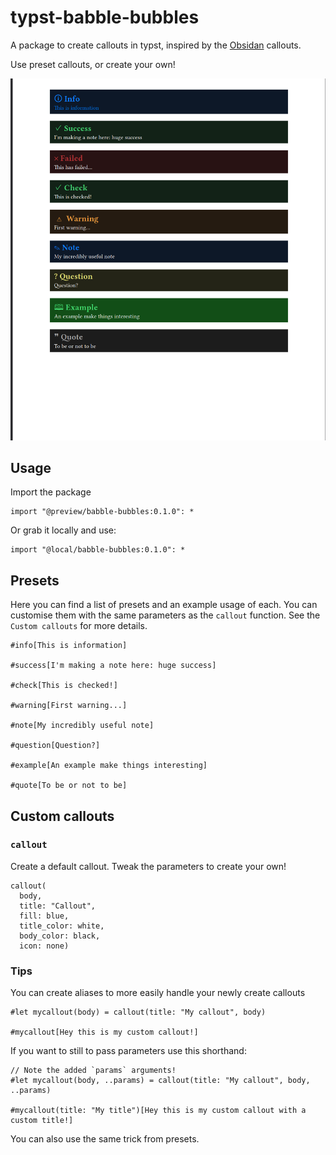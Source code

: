 # typst-babble-bubbles

A package to create callouts in typst, inspired by the [Obsidan](https://obsidian.md/) callouts.

Use preset callouts, or create your own!

![callouts_example](examples/callouts.png)

## Usage

Import the package

```typst
import "@preview/babble-bubbles:0.1.0": *
```

Or grab it locally and use:

```typst
import "@local/babble-bubbles:0.1.0": *
```

## Presets

Here you can find a list of presets and an example usage of each.
You can customise them with the same parameters as the `callout` function. See the `Custom callouts` for more details.

```typst
#info[This is information]

#success[I'm making a note here: huge success]

#check[This is checked!]

#warning[First warning...]

#note[My incredibly useful note]

#question[Question?]

#example[An example make things interesting]

#quote[To be or not to be]
```

## Custom callouts

### `callout`

Create a default callout.
Tweak the parameters to create your own!

```typst
callout(
  body,
  title: "Callout",
  fill: blue,
  title_color: white,
  body_color: black,
  icon: none)
```

### Tips

You can create aliases to more easily handle your
newly create callouts

```
#let mycallout(body) = callout(title: "My callout", body)

#mycallout[Hey this is my custom callout!]
```

If you want to still to pass parameters use this shorthand:

```
// Note the added `params` arguments!
#let mycallout(body, ..params) = callout(title: "My callout", body, ..params)

#mycallout(title: "My title")[Hey this is my custom callout with a custom title!]
```

You can also use the same trick from presets.
